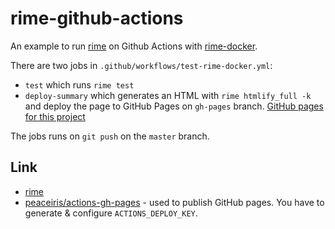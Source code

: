 # rime-github-actions

An example to run [rime](https://github.com/icpc-jag/rime) on Github Actions with
 [rime-docker](https://github.com/blue-jam/rime-docker).

There are two jobs in `.github/workflows/test-rime-docker.yml`:

- `test` which runs `rime test`
- `deploy-summary` which generates an HTML with `rime htmlify_full -k` and deploy the page to GitHub Pages on `gh-pages`
branch. [GitHub pages for this project](https://blue-jam.github.io/rime-github-actions/)

The jobs runs on `git push` on the `master` branch.

## Link

- [rime](https://github.com/icpc-jag/rime)
- [peaceiris/actions-gh-pages](https://github.com/peaceiris/actions-gh-pages) - used to publish GitHub pages. You have
to generate & configure `ACTIONS_DEPLOY_KEY`.

